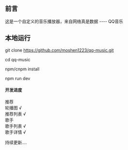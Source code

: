 ## 前言
这是一个自定义的音乐播放器，来自网络真是数据 ---- QQ音乐    

## 本地运行
git clone https://github.com/moshen1223/qq-music.git

cd qq-music

npm/cnpm install

npm run dev

#### 开发进度
推荐    
  轮播图      √     
  推荐列表    √    
歌手     
  歌手列表    √    
  歌手详情    √    

持续更新....
